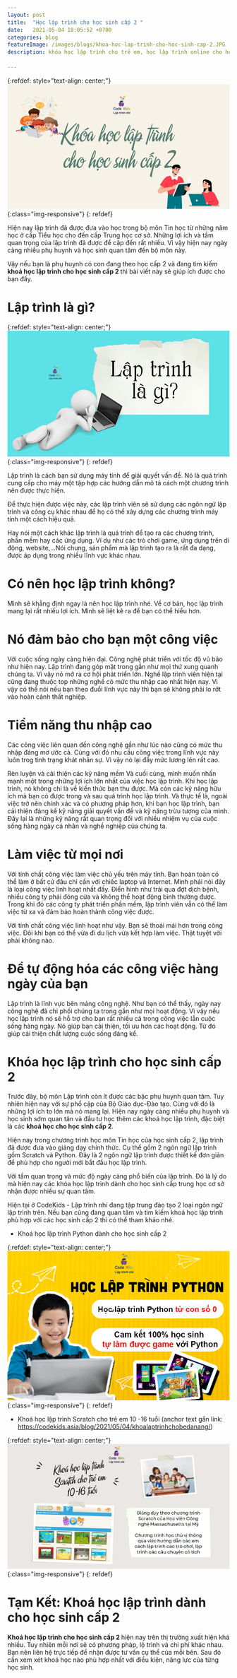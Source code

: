 ```yaml
---
layout: post
title:  "Học lập trình cho học sinh cấp 2 "
date:   2021-05-04 18:05:52 +0700
categories: blog
featureImage: /images/blogs/khoa-hoc-lap-trinh-cho-hoc-sinh-cap-2.JPG
description: khóa học lập trình cho trẻ em, học lập trình online cho học sinh cấp 2, học lập trình cho học sinh thcs, khóa học lập trình online cho trẻ, học lập trình cho học sinh cấp 2, khoá học lập trình cho học sinh cấp 2,khóa học lập trình trẻ em

---
```



{:refdef: style="text-align: center;"}
![Vì sao trẻ em nên học lập trình  ](/images/blogs/khoa-hoc-lap-trinh-cho-hoc-sinh-cap-2.JPG){:class="img-responsive"}
{: refdef}


Hiện nay lập trình đã được đưa vào học trong bộ môn Tin học từ những năm học ở cấp Tiểu học cho đến cấp Trung học cơ sở. Những lợi ích và tầm quan trọng của lập trình đã được đề cập đến rất nhiều. Vì vậy hiện nay ngày càng nhiều phụ huynh và học sinh quan tâm đến bộ môn này.

Vậy nếu bạn là phụ huynh có con đang theo học cấp 2 và đang tìm kiếm <b>khoá học lập trình cho học sinh cấp 2 </b>thì bài viết này sẽ giúp ích được cho bạn đấy.

# **Lập trình là gì?**

{:refdef: style="text-align: center;"}
![Vì sao trẻ em nên học lập trình  ](/images/blogs/lap-trinh-la-gi.JPG){:class="img-responsive"}
{: refdef}

Lập trình là cách bạn sử dụng máy tính để giải quyết vấn đề. Nó là quá trình cung cấp cho máy một tập hợp các hướng dẫn mô tả cách một chương trình nên được thực hiện. 

Để thực hiện được việc này, các lập trình viên sẽ sử dụng các ngôn ngữ lập trình và công cụ khác nhau để họ có thể xây dựng các chương trình máy tính một cách hiệu quả.

Hay nói một cách khác lập trình là quá trình để tạo ra các chương trình, phần mềm hay các ứng dụng. Ví dụ như các trò chơi game, ứng dụng trên di động, website,...Nói chung, sản phẩm mà lập trình tạo ra là rất đa dạng, được áp dụng trong nhiều lĩnh vực khác nhau.

# **Có nên học lập trình không?**

Mình sẽ khẳng định ngay là nên học lập trình nhé. Về cơ bản, học lập trình mang lại rất nhiều lợi ích. Mình sẽ liệt kê ra để bạn có thể hiểu hơn.

# **Nó đảm bảo cho bạn một công việc**

Với cuộc sống ngày càng hiện đại. Công nghệ phát triển với tốc độ vũ bão như hiện nay. Lập trình đang góp mặt trong gần như mọi thứ xung quanh chúng ta. Vì vậy nó mở ra cơ hội phát triển lớn. Nghề lập trình viên hiện tại cũng đang thuộc top những nghề có mức thu nhập cao nhất hiện nay. Vì vậy có thể nói nếu bạn theo đuổi lĩnh vực này thì bạn sẽ không phải lo rớt vào hoàn cảnh thất nghiệp.

# **Tiềm năng thu nhập cao**

Các công việc liên quan đến công nghệ gần như lúc nào cũng có mức thu nhập đáng mơ ước cả. Cùng với đó nhu cầu công việc trong lĩnh vực này luôn trog tình trạng khát nhân sự. Vì vậy nó lại đẩy mức lương lên rất cao.


Rèn luyện và cải thiện các kỹ năng mềm
Và cuối cùng, mình muốn nhấn mạnh một trong những lợi ích lớn nhất của việc học lập trình. Khi học lập trình, nó không chỉ là về kiến ​​thức bạn thu được. Mà còn các kỹ năng hữu ích mà bạn có được trong và sau quá trình học lập trình. Và thực tế là, ngoài việc trở nên chính xác và có phương pháp hơn, khi bạn học lập trình, bạn cải thiện đáng kể kỹ năng giải quyết vấn đề và kỹ năng trừu tượng của mình. Đây lại là những kỹ năng rất quan trọng đối với nhiều nhiệm vụ của cuộc sống hàng ngày cá nhân và nghề nghiệp của chúng ta.

# **Làm việc từ mọi nơi**

Với tính chất công việc làm việc chủ yếu trên máy tính. Bạn hoàn toàn có thể làm ở bất cứ đâu chỉ cần với chiếc laptop và Internet. Mình phải nói đây là loại công việc linh hoạt nhất đấy. Điển hình như trải qua đợt dịch bệnh, nhiều công ty phải đóng cửa và không thể hoạt động bình thường được. Trong khi đó các công ty phát triển phần mềm, lập trình viên vẫn có thể làm việc từ xa và đảm bảo hoàn thành công việc được. 

Với tính chất công việc linh hoạt như vậy. Bạn sẽ thoải mái hơn trong công việc. Đôi khi bạn có thể vừa đi du lịch vừa kết hợp làm việc. Thật tuyệt vời phải không nào.

# **Để tự động hóa các công việc hàng ngày của bạn**

Lập trình là lĩnh vực bên mảng công nghệ. Như bạn có thể thấy, ngày nay công nghệ đã chi phối chúng ta trong gần như mọi hoạt động. Vì vậy nếu học lập trình nó sẽ hỗ trợ cho bạn rất nhiều cả trong công việc lẫn cuộc sống hàng ngày. Nó giúp bạn cải thiện, tối ưu hơn các hoạt động. Từ đó giúp cải thiện chất lượng cuộc sống đáng kể.

# **Khóa học lập trình cho học sinh cấp 2**

Trước đây, bộ môn Lập trình còn ít được các bậc phụ huynh quan tâm. Tuy nhiên hiện nay với sự phổ cập của Bộ Giáo dục-Đào tạo. Cùng với đó là những lợi ích to lớn mà nó mang lại. Hiện nay ngày càng nhiều phụ huynh và học sinh sớm quan tân và đầu tư học thêm các khoá học lập trình, đặc biệt là các <b>khoá học cho học sinh cấp 2</b>. 


Hiện nay trong chương trình học môn Tin học của học sinh cấp 2, lập trình đã được đưa vào giảng dạy chính thức. Cụ thể gồm 2 ngôn ngữ lập trình gồm Scratch và Python. Đây là 2 ngôn ngữ lập trình được thiết kế đơn giản để phù hợp cho người mới bắt đầu học lập trình. 

Với tầm quan trọng và mức độ ngày càng phổ biến của lập trình. Đó là lý do mà hiện nay các khóa học lập trình dành cho học sinh cấp trung học cơ sở nhận được nhiều sự quan tâm.

Hiện tại ở CodeKids - Lập trình nhí đang tập trung đào tạo 2 loại ngôn ngữ lập trình trên. Nếu bạn cũng đang quan tâm và tìm kiếm khoá học lập trình phù hợp với các học sinh cấp 2 thì có thể tham khảo nhé.

- Khoá học lập trình Python dành cho học sinh cấp 2

{:refdef: style="text-align: center;"}
![Vì sao trẻ em nên học lập trình  ](/images/blogs/khoa-hoc-lap-trinh-python.jpg){:class="img-responsive"}
{: refdef}

- Khoá học lập trình Scratch cho trẻ em 10 -16 tuổi (anchor text gắn link: https://codekids.asia/blog/2021/05/04/khoalaptrinhchobedanang/)

{:refdef: style="text-align: center;"}
![Vì sao trẻ em nên học lập trình  ](/images/blogs/khoa-hoc-lap-trinh-scratch-cho-tre-em.JPG){:class="img-responsive"}
{: refdef}

# **Tạm Kết: Khoá học lập trình dành cho học sinh cấp 2**

<b>Khoá học lập trình cho học sinh cấp 2 </b>hiện nay trên thị trường xuất hiện khá nhiều. Tuy nhiên mỗi nơi sẽ có phương pháp, lộ trình và chi phí khác nhau. Bạn nên liên hệ trực tiếp để nhận được tư vấn cụ thể của mỗi bên. Sau đó cần xem xét khoá học nào phù hợp nhất với điều kiện, năng lực của từng học sinh. 

























